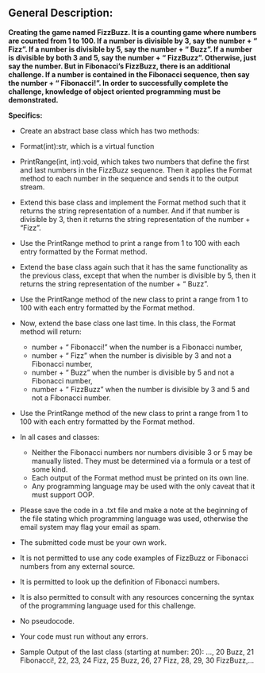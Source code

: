 ## General Description:

**Creating the game named FizzBuzz. It is a counting game where numbers are counted from 1 to 100. If a number is divisible by 3,
say the number + “ Fizz”. If a number is divisible by 5, say the number + “ Buzz”. If a number is divisible by both 3
and 5, say the number + “ FizzBuzz”. Otherwise, just say the number. But in Fibonacci’s FizzBuzz, there is an
additional challenge. If a number is contained in the Fibonacci sequence, then say the number + “ Fibonacci!”. In
order to successfully complete the challenge, knowledge of object oriented programming must be demonstrated.**


**Specifics:**
- Create an abstract base class which has two methods:
 - Format(int):str, which is a virtual function
 - PrintRange(int, int):void, which takes two numbers that define the first and last numbers in the
FizzBuzz sequence. Then it applies the Format method to each number in the sequence and
sends it to the output stream.
- Extend this base class and implement the Format method such that it returns the string representation of
a number. And if that number is divisible by 3, then it returns the string representation of the number +
“Fizz”.
- Use the PrintRange method to print a range from 1 to 100 with each entry formatted by the Format
method.
- Extend the base class again such that it has the same functionality as the previous class, except that when
the number is divisible by 5, then it returns the string representation of the number + “ Buzz”.
- Use the PrintRange method of the new class to print a range from 1 to 100 with each entry formatted by
the Format method.
- Now, extend the base class one last time. In this class, the Format method will return:
  - number + “ Fibonacci!” when the number is a Fibonacci number,
  - number + “ Fizz” when the number is divisible by 3 and not a Fibonacci number,
  - number + “ Buzz” when the number is divisible by 5 and not a Fibonacci number,
  - number + “ FizzBuzz” when the number is divisible by 3 and 5 and not a Fibonacci number.
- Use the PrintRange method of the new class to print a range from 1 to 100 with each entry formatted by
the Format method.
- In all cases and classes:
  - Neither the Fibonacci numbers nor numbers divisible 3 or 5 may be manually listed. They must
be determined via a formula or a test of some kind.
  - Each output of the Format method must be printed on its own line.
  - Any programming language may be used with the only caveat that it must support OOP.
- Please save the code in a .txt file and make a note at the beginning of the file stating which programming
language was used, otherwise the email system may flag your email as spam.
- The submitted code must be your own work.
- It is not permitted to use any code examples of FizzBuzz or Fibonacci numbers from any external source.
- It is permitted to look up the definition of Fibonacci numbers.
- It is also permitted to consult with any resources concerning the syntax of the programming language
used for this challenge.
- No pseudocode.
- Your code must run without any errors.

- Sample Output of the last class (starting at number: 20):
..., 20 Buzz, 21 Fibonacci!, 22, 23, 24 Fizz, 25 Buzz, 26, 27 Fizz, 28, 29, 30 FizzBuzz,...
